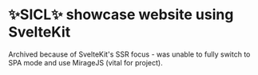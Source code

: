 # ✨SICL✨ showcase website using SvelteKit

Archived because of SvelteKit's SSR focus - was unable to fully switch to SPA mode and use MirageJS (vital for project).
